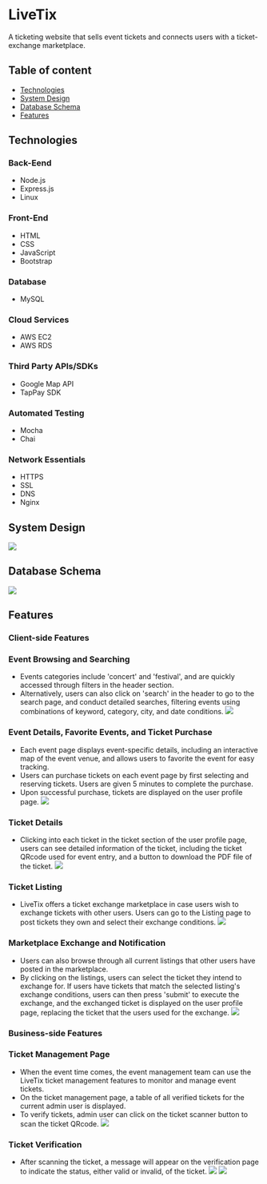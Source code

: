 # LiveTix
A ticketing website that sells event tickets and connects users with a ticket-exchange marketplace.

[comment]: <> (A ticketing website that offers a B2C ticket selling/purchasing service and a C2C ticket-exchange marketplace.)

## Table of content
- [Technologies](#technologies)
- [System Design](#system-design)
- [Database Schema](#database-schema)
- [Features](#features)

## Technologies
### Back-Eend
- Node.js
- Express.js
- Linux

### Front-End
- HTML
- CSS
- JavaScript
- Bootstrap

### Database
- MySQL

### Cloud Services
- AWS EC2
- AWS RDS

### Third Party APIs/SDKs
- Google Map API
- TapPay SDK

### Automated Testing
- Mocha
- Chai

### Network Essentials
- HTTPS
- SSL
- DNS
- Nginx


## System Design
![](./readme-media/LiveTix-system-design.png)

## Database Schema
![](./readme-media/LiveTix-schema.png)

## Features
### **Client-side Features**
### Event Browsing and Searching
- Events categories include 'concert' and 'festival', and are quickly accessed through filters in the header section.
- Alternatively, users can also click on 'search' in the header to go to the search page, and conduct detailed searches, filtering events using combinations of keyword, category, city, and date conditions.
![](./readme-media/LiveTix-search.png)
### Event Details, Favorite Events, and Ticket Purchase
- Each event page displays event-specific details, including an interactive map of the event venue, and allows users to favorite the event for easy tracking.
- Users can purchase tickets on each event page by first selecting and reserving tickets. Users are given 5 minutes to complete the purchase.
- Upon successful purchase, tickets are displayed on the user profile page.
![](./readme-media/LiveTix-ticket-purchase.gif)
### Ticket Details
- Clicking into each ticket in the ticket section of the user profile page, users can see detailed information of the ticket, including the ticket QRcode used for event entry, and a button to download the PDF file of the ticket.
![](./readme-media/LiveTix-ticket-details-before.png)
### Ticket Listing
- LiveTix offers a ticket exchange marketplace in case users wish to exchange tickets with other users. Users can go to the Listing page to post tickets they own and select their exchange conditions.
![](./readme-media/LiveTix-listing.gif)
### Marketplace Exchange and Notification
- Users can also browse through all current listings that other users have posted in the marketplace.
- By clicking on the listings, users can select the ticket they intend to exchange for. If users have tickets that match the selected listing's exchange conditions, users can then press 'submit' to execute the exchange, and the exchanged ticket is displayed on the user profile page, replacing the ticket that the users used for the exchange.
![](./readme-media/LiveTix-marketplace-exchange.gif)
### **Business-side Features**
### Ticket Management Page
- When the event time comes, the event management team can use the LiveTix ticket management features to monitor and manage event tickets.
- On the ticket management page, a table of all verified tickets for the current admin user is displayed.
- To verify tickets, admin user can click on the ticket scanner button to scan the ticket QRcode.
![](./readme-media/LiveTix-ticket-management-page.png)
### Ticket Verification
- After scanning the ticket, a message will appear on the verification page to indicate the status, either valid or invalid, of the ticket.
![](./readme-media/LiveTix-ticket-verification-valid.png)
![](./readme-media/LiveTix-ticket-verification-invalid.png)

